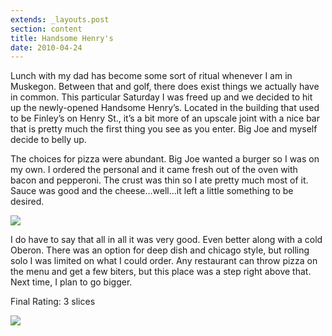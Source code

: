 ```yaml
---
extends: _layouts.post
section: content
title: Handsome Henry's
date: 2010-04-24
---
```


Lunch with my dad has become some sort of ritual whenever I am in Muskegon. Between that and golf, there does exist things we actually have in common. This particular Saturday I was freed up and we decided to hit up the newly-opened Handsome Henry’s. Located in the building that used to be Finley’s on Henry St., it’s a bit more of an upscale joint with a nice bar that is pretty much the first thing you see as you enter. Big Joe and myself decide to belly up.

The choices for pizza were abundant. Big Joe wanted a burger so I was on my own. I ordered the personal and it came fresh out of the oven with bacon and pepperoni. The crust was thin so I ate pretty much most of it. Sauce was good and the cheese…well…it left a little something to be desired. 

![](https://64.media.tumblr.com/c7ab694189794af02f73e352b88e0461/4c878c93695abfe1-cf/s540x810/56d2885ff1beced94aa14a7558ab8b6f469d8f2b.jpg)

I do have to say that all in all it was very good. Even better along with a cold Oberon. There was an option for deep dish and chicago style, but rolling solo I was limited on what I could order. Any restaurant can throw pizza on the menu and get a few biters, but this place was a step right above that. Next time, I plan to go bigger. 

Final Rating: 3 slices

![](https://64.media.tumblr.com/f64279f998279c34579943688f99edf6/4c878c93695abfe1-ae/s540x810/f9985a984e748cfdc52d3927b20015317de304b1.jpg)